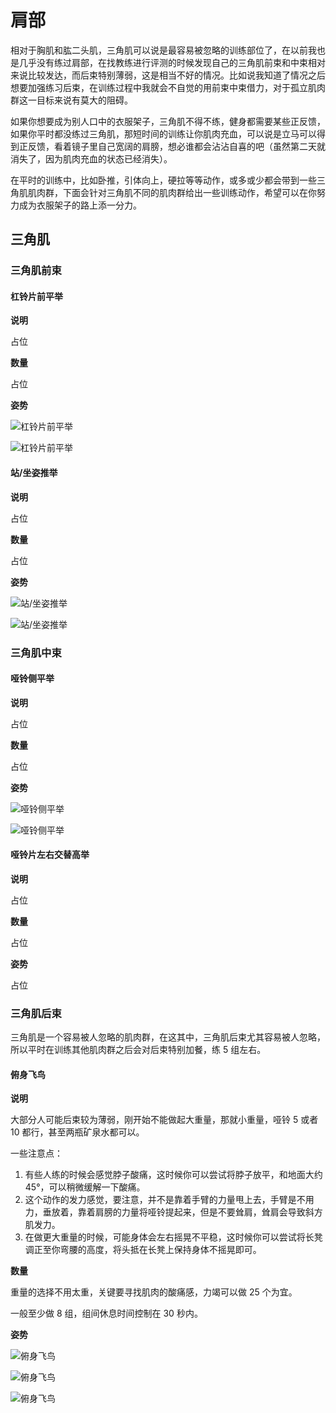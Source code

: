 # 肩部

相对于胸肌和肱二头肌，三角肌可以说是最容易被忽略的训练部位了，在以前我也是几乎没有练过肩部，在找教练进行评测的时候发现自己的三角肌前束和中束相对来说比较发达，而后束特别薄弱，这是相当不好的情况。比如说我知道了情况之后想要加强练习后束，在训练过程中我就会不自觉的用前束中束借力，对于孤立肌肉群这一目标来说有莫大的阻碍。

如果你想要成为别人口中的衣服架子，三角肌不得不练，健身都需要某些正反馈，如果你平时都没练过三角肌，那短时间的训练让你肌肉充血，可以说是立马可以得到正反馈，看着镜子里自己宽阔的肩膀，想必谁都会沾沾自喜的吧（虽然第二天就消失了，因为肌肉充血的状态已经消失）。

在平时的训练中，比如卧推，引体向上，硬拉等等动作，或多或少都会带到一些三角肌肌肉群，下面会针对三角肌不同的肌肉群给出一些训练动作，希望可以在你努力成为衣服架子的路上添一分力。

## 三角肌

### 三角肌前束

#### 杠铃片前平举

**说明**

占位

**数量**

占位

**姿势**

![杠铃片前平举](https://www.jirou.com/uploads/allimg/170531/142-1F5311K3024I.jpg)

![杠铃片前平举](https://www.jirou.com/uploads/allimg/170531/142-1F5311K555b9.gif)

#### 站/坐姿推举

**说明**

占位

**数量**

占位

**姿势**

![站/坐姿推举](https://pic3.zhimg.com/80/v2-ed9d8e0e632b67950ca786cea74b72a6_hd.jpg)

![站/坐姿推举](https://pic3.zhimg.com/80/v2-8c2fc90e5c66aef0318a81c8ac94cbe2_hd.jpg)

### 三角肌中束

#### 哑铃侧平举

**说明**

占位

**数量**

占位

**姿势**

![哑铃侧平举](https://pic3.zhimg.com/80/v2-fcf1574f940e5c0e91edd71152dcbdaa_hd.jpg)

![哑铃侧平举](https://pic2.zhimg.com/80/v2-5970f0da157d9d7cda68ca6d058f3a0d_hd.jpg)

#### 哑铃片左右交替高举

**说明**

占位

**数量**

占位

**姿势**

占位

### 三角肌后束

三角肌是一个容易被人忽略的肌肉群，在这其中，三角肌后束尤其容易被人忽略，所以平时在训练其他肌肉群之后会对后束特别加餐，练 5 组左右。

#### 俯身飞鸟

**说明**

大部分人可能后束较为薄弱，刚开始不能做起大重量，那就小重量，哑铃 5 或者 10 都行，甚至两瓶矿泉水都可以。

一些注意点：

1. 有些人练的时候会感觉脖子酸痛，这时候你可以尝试将脖子放平，和地面大约 45°，可以稍微缓解一下酸痛。
2. 这个动作的发力感觉，要注意，并不是靠着手臂的力量甩上去，手臂是不用力，垂放着，靠着肩膀的力量将哑铃提起来，但是不要耸肩，耸肩会导致斜方肌发力。
3. 在做更大重量的时候，可能身体会左右摇晃不平稳，这时候你可以尝试将长凳调正至你弯腰的高度，将头抵在长凳上保持身体不摇晃即可。

**数量**

重量的选择不用太重，关键要寻找肌肉的酸痛感，力竭可以做 25 个为宜。

一般至少做 8 组，组间休息时间控制在 30 秒内。

**姿势**

![俯身飞鸟](https://www.jianshen8.com/uploads/allimg/170614/4_170614171324_2.gif)

![俯身飞鸟](https://www.jianshen8.com/uploads/allimg/130719/2_130719110120_3.jpg)

![俯身飞鸟](https://www.jianshen8.com/uploads/allimg/130719/2_130719110120_4.jpg)

[俯身飞鸟]: https://github.com/jsjzh/fitness-best-practice/blob/master/%E5%8A%A8%E4%BD%9C%E5%BA%93/%E9%83%A8%E4%BD%8D/02-%E8%82%A9%E9%83%A8.md#%E4%BF%AF%E7%AB%8B%E4%BE%A7%E5%B9%B3%E4%B8%BE '俯身飞鸟'
[杠铃片前平举]: https://github.com/jsjzh/fitness-best-practice/blob/master/%E5%8A%A8%E4%BD%9C%E5%BA%93/%E9%83%A8%E4%BD%8D/02-%E8%82%A9%E9%83%A8.md#%E6%9D%A0%E9%93%83%E7%89%87%E5%89%8D%E5%B9%B3%E4%B8%BE '杠铃片前平举'
[站/坐姿推举]: https://github.com/jsjzh/fitness-best-practice/blob/master/%E5%8A%A8%E4%BD%9C%E5%BA%93/%E9%83%A8%E4%BD%8D/02-%E8%82%A9%E9%83%A8.md#%E7%AB%99%E5%9D%90%E5%A7%BF%E6%8E%A8%E4%B8%BE '站/坐姿推举'
[哑铃侧平举]: https://github.com/jsjzh/fitness-best-practice/blob/master/%E5%8A%A8%E4%BD%9C%E5%BA%93/%E9%83%A8%E4%BD%8D/02-%E8%82%A9%E9%83%A8.md#%E5%93%91%E9%93%83%E4%BE%A7%E5%B9%B3%E4%B8%BE '哑铃侧平举'
